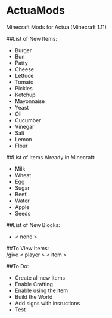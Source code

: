 # ActuaMods
Minecraft Mods for Actua (Minecraft 1.11)

##List of New Items: 
- Burger
- Bun
- Patty
- Cheese
- Lettuce
- Tomato
- Pickles
- Ketchup
- Mayonnaise
- Yeast
- Oil
- Cucumber
- Vinegar
- Salt
- Lemon
- Flour


##List of Items Already in Minecraft:
- Milk
- Wheat
- Egg
- Sugar
- Beef
- Water
- Apple
- Seeds

##List of New Blocks: 
- < none >

##To View Items:  
/give < player > < item >

##To Do: 
- Create all new items
- Enable Crafting
- Enable using the item
- Build the World
- Add signs with insructions
- Test
